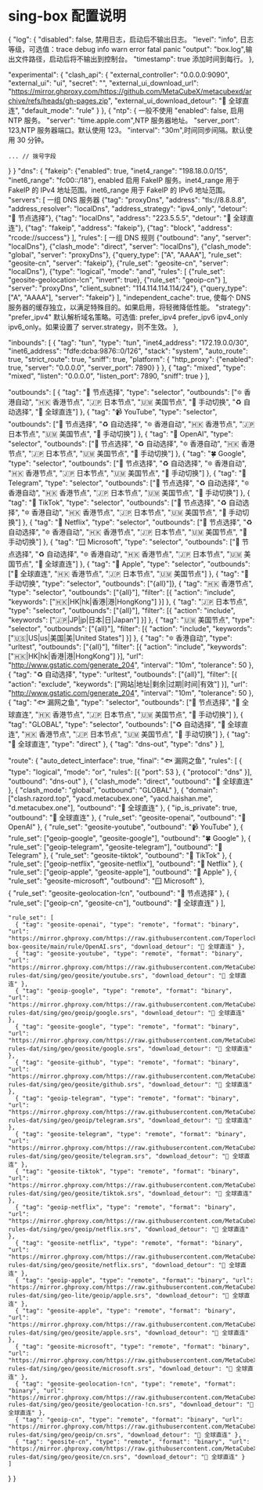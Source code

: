 # sing-box 配置说明
{
  "log": {
    "disabled": false, 禁用日志，启动后不输出日志。
    "level": "info",  日志等级，可选值：trace debug info warn error fatal panic
    "output": "box.log",输出文件路径，启动后将不输出到控制台。
    "timestamp": true 添加时间到每行。
  },
  
  "experimental": {
    "clash_api": {
      "external_controller": "0.0.0.0:9090",
      "external_ui": "ui",
      "secret": "",
      "external_ui_download_url": "https://mirror.ghproxy.com/https://github.com/MetaCubeX/metacubexd/archive/refs/heads/gh-pages.zip",
      "external_ui_download_detour": "🎯 全球直连",
      "default_mode": "rule"
      }
    },
{
  "ntp": {   一般不使用
    "enabled": false, 启用 NTP 服务。
    "server": "time.apple.com",NTP 服务器地址。
    "server_port": 123,NTP 服务器端口。默认使用 123。
    "interval": "30m",时间同步间隔。默认使用 30 分钟。

    ... // 拨号字段
  }
}
  "dns": {
    "fakeip": {"enabled": true, "inet4_range": "198.18.0.0/15", "inet6_range": "fc00::/18"},  enabled 启用 FakeIP 服务。inet4_range 用于 FakeIP 的 IPv4 地址范围。inet6_range 用于 FakeIP 的 IPv6 地址范围。
    "servers": [  一组 DNS 服务器 
      {"tag": "proxyDns", "address": "tls://8.8.8.8", "address_resolver": "localDns", "address_strategy": "ipv4_only", "detour": "🚀 节点选择"},
      {"tag": "localDns", "address": "223.5.5.5", "detour": "🎯 全球直连"},
      {"tag": "fakeip", "address": "fakeip"},
      {"tag": "block", "address": "rcode://success"}
    ],
    "rules": [  一组 DNS 规则
      {"outbound": "any", "server": "localDns"},
      {"clash_mode": "direct", "server": "localDns"},
      {"clash_mode": "global", "server": "proxyDns"},
      {"query_type": ["A", "AAAA"], "rule_set": "geosite-cn", "server": "fakeip"},
      {"rule_set": "geosite-cn", "server": "localDns"},
      {"type": "logical", "mode": "and", "rules": [
        {"rule_set": "geosite-geolocation-!cn", "invert": true},
        {"rule_set": "geoip-cn"}
      ], "server": "proxyDns", "client_subnet": "114.114.114.114/24"},
      {"query_type": ["A", "AAAA"], "server": "fakeip"}
    ],
    "independent_cache": true, 使每个 DNS 服务器的缓存独立，以满足特殊目的。如果启用，将轻微降低性能。
    "strategy": "prefer_ipv4" 默认解析域名策略。可选值: prefer_ipv4 prefer_ipv6 ipv4_only ipv6_only。如果设置了 server.strategy，则不生效。
  },

  "inbounds": [
    {
      "tag": "tun",
      "type": "tun",
      "inet4_address": "172.19.0.0/30",
      "inet6_address": "fdfe:dcba:9876::0/126",
      "stack": "system",
      "auto_route": true,
      "strict_route": true,
      "sniff": true,
      "platform": {
        "http_proxy": {"enabled": true, "server": "0.0.0.0", "server_port": 7890}
      }
    },
    {
      "tag": "mixed",
      "type": "mixed",
      "listen": "0.0.0.0",
      "listen_port": 7890,
      "sniff": true
    }
  ],

  
  "outbounds": [
    { "tag": "🚀 节点选择", "type": "selector", "outbounds": ["🔯 香港自动", "🇭🇰 香港节点", "🇯🇵 日本节点", "🇺🇲 美国节点", "🐸 手动切换", "♻️ 自动选择",  "🎯 全球直连"] },
    { "tag": "📹 YouTube", "type": "selector", "outbounds": ["🚀 节点选择", "♻️ 自动选择", "🔯 香港自动", "🇭🇰 香港节点", "🇯🇵 日本节点", "🇺🇲 美国节点", "🐸 手动切换"] },
    { "tag": "🤖 OpenAI", "type": "selector", "outbounds": ["🚀 节点选择", "♻️ 自动选择", "🔯 香港自动", "🇭🇰 香港节点", "🇯🇵 日本节点", "🇺🇲 美国节点", "🐸 手动切换"] },
    { "tag": "🍀 Google", "type": "selector", "outbounds": ["🚀 节点选择", "♻️ 自动选择", "🔯 香港自动", "🇭🇰 香港节点", "🇯🇵 日本节点", "🇺🇲 美国节点", "🐸 手动切换"] },
    { "tag": "📲 Telegram", "type": "selector", "outbounds": ["🚀 节点选择", "♻️ 自动选择", "🔯 香港自动", "🇭🇰 香港节点", "🇯🇵 日本节点", "🇺🇲 美国节点", "🐸 手动切换"] },
    { "tag": "🎵 TikTok", "type": "selector", "outbounds": ["🚀 节点选择", "♻️ 自动选择", "🔯 香港自动", "🇭🇰 香港节点", "🇯🇵 日本节点", "🇺🇲 美国节点", "🐸 手动切换"] },
    { "tag": "🎥 Netflix", "type": "selector", "outbounds": ["🚀 节点选择", "♻️ 自动选择", "🔯 香港自动", "🇭🇰 香港节点", "🇯🇵 日本节点", "🇺🇲 美国节点", "🐸 手动切换"] },
    { "tag": "🪟 Microsoft", "type": "selector", "outbounds": ["🚀 节点选择", "♻️ 自动选择", "🔯 香港自动", "🇭🇰 香港节点", "🇯🇵 日本节点", "🇺🇲 美国节点", "🎯 全球直连"] },
    { "tag": "🍎 Apple", "type": "selector", "outbounds": ["🎯 全球直连", "🇭🇰 香港节点", "🇯🇵 日本节点", "🇺🇲 美国节点"] },
    { "tag": "🐸 手动切换", "type": "selector", "outbounds": ["{all}"]},
    { "tag": "🇭🇰 香港节点", "type": "selector", "outbounds": ["{all}"], "filter": [{ "action": "include", "keywords": ["🇭🇰|HK|hk|香港|港|HongKong"] }] },
    { "tag": "🇯🇵 日本节点", "type": "selector", "outbounds": ["{all}"], "filter": [{ "action": "include", "keywords": ["🇯🇵|JP|jp|日本|日|Japan"] }] },
    { "tag": "🇺🇲 美国节点", "type": "selector", "outbounds": ["{all}"], "filter": [{ "action": "include", "keywords": ["🇺🇸|US|us|美国|美|United States"] }] },
    { "tag": "🔯 香港自动", "type": "urltest", "outbounds": ["{all}"], "filter": [{ "action": "include", "keywords": ["🇭🇰|HK|hk|香港|港|HongKong"] }], "url": "http://www.gstatic.com/generate_204", "interval": "10m", "tolerance": 50 },
    { "tag": "♻️ 自动选择", "type": "urltest", "outbounds": ["{all}"], "filter": [{ "action": "exclude", "keywords": ["网站|地址|剩余|过期|时间|有效"] }], "url": "http://www.gstatic.com/generate_204", "interval": "10m", "tolerance": 50 },
    { "tag": "🐟 漏网之鱼", "type": "selector", "outbounds": ["🚀 节点选择", "🎯 全球直连", "🇭🇰 香港节点", "🇯🇵 日本节点", "🇺🇲 美国节点", "🐸 手动切换"] },
    { "tag": "GLOBAL", "type": "selector", "outbounds": ["♻️ 自动选择", "🎯 全球直连", "🇭🇰 香港节点", "🇯🇵 日本节点", "🇺🇲 美国节点", "🐸 手动切换"] },
    { "tag": "🎯 全球直连", "type": "direct" },
    { "tag": "dns-out", "type": "dns" }
  ],
  
  "route": {
        "auto_detect_interface": true,
        "final": "🐟 漏网之鱼",
    "rules": [
      { "type": "logical", "mode": "or", "rules": [{ "port": 53 }, { "protocol": "dns" }], "outbound": "dns-out" },
      { "clash_mode": "direct", "outbound": "🎯 全球直连" },
      { "clash_mode": "global", "outbound": "GLOBAL" },
      { "domain": ["clash.razord.top", "yacd.metacubex.one", "yacd.haishan.me", "d.metacubex.one"], "outbound": "🎯 全球直连" },
      { "ip_is_private": true, "outbound": "🎯 全球直连" },
      { "rule_set": "geosite-openai", "outbound": "🤖 OpenAI" },
      { "rule_set": "geosite-youtube", "outbound": "📹 YouTube" },
      { "rule_set": ["geoip-google", "geosite-google"], "outbound": "🍀 Google" },
      { "rule_set": ["geoip-telegram", "geosite-telegram"], "outbound": "📲 Telegram" },
      { "rule_set": "geosite-tiktok", "outbound": "🎵 TikTok" },
      { "rule_set": ["geoip-netflix", "geosite-netflix"], "outbound": "🎥 Netflix" },
      { "rule_set": ["geoip-apple", "geosite-apple"], "outbound": "🍎 Apple" },
      { "rule_set": "geosite-microsoft", "outbound": "🪟 Microsoft" },      
      { "rule_set": "geosite-geolocation-!cn", "outbound": "🚀 节点选择" },
      { "rule_set": ["geoip-cn", "geosite-cn"], "outbound": "🎯 全球直连" }
    ],
    
    "rule_set": [
      { "tag": "geosite-openai", "type": "remote", "format": "binary", "url": "https://mirror.ghproxy.com/https://raw.githubusercontent.com/Toperlock/sing-box-geosite/main/rule/OpenAI.srs", "download_detour": "🎯 全球直连" },
      { "tag": "geosite-youtube", "type": "remote", "format": "binary", "url": "https://mirror.ghproxy.com/https://raw.githubusercontent.com/MetaCubeX/meta-rules-dat/sing/geo/geosite/youtube.srs", "download_detour": "🎯 全球直连" },
      { "tag": "geoip-google", "type": "remote", "format": "binary", "url": "https://mirror.ghproxy.com/https://raw.githubusercontent.com/MetaCubeX/meta-rules-dat/sing/geo/geoip/google.srs", "download_detour": "🎯 全球直连" },
      { "tag": "geosite-google", "type": "remote", "format": "binary", "url": "https://mirror.ghproxy.com/https://raw.githubusercontent.com/MetaCubeX/meta-rules-dat/sing/geo/geosite/google.srs", "download_detour": "🎯 全球直连" },
      { "tag": "geosite-github", "type": "remote", "format": "binary", "url": "https://mirror.ghproxy.com/https://raw.githubusercontent.com/MetaCubeX/meta-rules-dat/sing/geo/geosite/github.srs", "download_detour": "🎯 全球直连" },
      { "tag": "geoip-telegram", "type": "remote", "format": "binary", "url": "https://mirror.ghproxy.com/https://raw.githubusercontent.com/MetaCubeX/meta-rules-dat/sing/geo/geoip/telegram.srs", "download_detour": "🎯 全球直连" },
      { "tag": "geosite-telegram", "type": "remote", "format": "binary", "url": "https://mirror.ghproxy.com/https://raw.githubusercontent.com/MetaCubeX/meta-rules-dat/sing/geo/geosite/telegram.srs", "download_detour": "🎯 全球直连" },
      { "tag": "geosite-tiktok", "type": "remote", "format": "binary", "url": "https://mirror.ghproxy.com/https://raw.githubusercontent.com/MetaCubeX/meta-rules-dat/sing/geo/geosite/tiktok.srs", "download_detour": "🎯 全球直连" },
      { "tag": "geoip-netflix", "type": "remote", "format": "binary", "url": "https://mirror.ghproxy.com/https://raw.githubusercontent.com/MetaCubeX/meta-rules-dat/sing/geo/geoip/netflix.srs", "download_detour": "🎯 全球直连" },
      { "tag": "geosite-netflix", "type": "remote", "format": "binary", "url": "https://mirror.ghproxy.com/https://raw.githubusercontent.com/MetaCubeX/meta-rules-dat/sing/geo/geosite/netflix.srs", "download_detour": "🎯 全球直连" },
      { "tag": "geoip-apple", "type": "remote", "format": "binary", "url": "https://mirror.ghproxy.com/https://raw.githubusercontent.com/MetaCubeX/meta-rules-dat/sing/geo-lite/geoip/apple.srs", "download_detour": "🎯 全球直连" },
      { "tag": "geosite-apple", "type": "remote", "format": "binary", "url": "https://mirror.ghproxy.com/https://raw.githubusercontent.com/MetaCubeX/meta-rules-dat/sing/geo/geosite/apple.srs", "download_detour": "🎯 全球直连" },
      { "tag": "geosite-microsoft", "type": "remote", "format": "binary", "url": "https://mirror.ghproxy.com/https://raw.githubusercontent.com/MetaCubeX/meta-rules-dat/sing/geo/geosite/microsoft.srs", "download_detour": "🎯 全球直连" },
      { "tag": "geosite-geolocation-!cn", "type": "remote", "format": "binary", "url": "https://mirror.ghproxy.com/https://raw.githubusercontent.com/MetaCubeX/meta-rules-dat/sing/geo/geosite/geolocation-!cn.srs", "download_detour": "🎯 全球直连" },
      { "tag": "geoip-cn", "type": "remote", "format": "binary", "url": "https://mirror.ghproxy.com/https://raw.githubusercontent.com/MetaCubeX/meta-rules-dat/sing/geo/geoip/cn.srs", "download_detour": "🎯 全球直连" },
      { "tag": "geosite-cn", "type": "remote", "format": "binary", "url": "https://mirror.ghproxy.com/https://raw.githubusercontent.com/MetaCubeX/meta-rules-dat/sing/geo/geosite/cn.srs", "download_detour": "🎯 全球直连" }
    ]
  }
}
